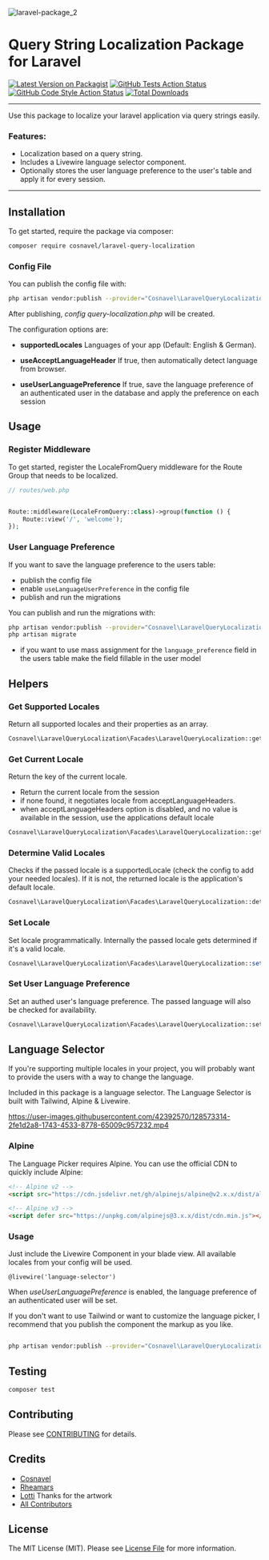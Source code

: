 ![laravel-package_2](https://user-images.githubusercontent.com/42392570/128426801-fe9ad4cc-1063-4fb3-9e0e-62a5e9dfaaf2.png)
# Query String Localization Package for Laravel

[![Latest Version on Packagist](https://img.shields.io/packagist/v/cosnavel/laravel-query-localization.svg?style=flat-square)](https://packagist.org/packages/cosnavel/laravel-query-localization)
[![GitHub Tests Action Status](https://img.shields.io/github/workflow/status/cosnavel/laravel-query-localization/run-tests?label=tests)](https://github.com/cosnavel/laravel-query-localization/actions?query=workflow%3Arun-tests+branch%3Amain)
[![GitHub Code Style Action Status](https://img.shields.io/github/workflow/status/cosnavel/laravel-query-localization/Check%20&%20fix%20styling?label=code%20style)](https://github.com/cosnavel/laravel-query-localization/actions?query=workflow%3A"Check+%26+fix+styling"+branch%3Amain)
[![Total Downloads](https://img.shields.io/packagist/dt/cosnavel/laravel-query-localization.svg?style=flat-square)](https://packagist.org/packages/cosnavel/laravel-query-localization)

---

Use this package to localize your laravel application via query strings easily.

### Features:

- Localization based on a query string.
- Includes a Livewire language selector component.
- Optionally stores the user language preference to the user's table and apply it for every session.


---

## Installation

To get started, require the package via composer:

```bash
composer require cosnavel/laravel-query-localization
```


### Config File

You can publish the config file with:
```bash
php artisan vendor:publish --provider="Cosnavel\LaravelQueryLocalization\LaravelQueryLocalizationServiceProvider" --tag="laravel-query-localization-config"
```

After publishing, *config query-localization.php* will be created.

The configuration options are:

- **supportedLocales** Languages of your app (Default: English & German).

- **useAcceptLanguageHeader** If true, then automatically detect language from browser.


- **useUserLanguagePreference** If true, save the language preference of an authenticated user in the database and apply the preference on each session

## Usage

### Register Middleware

To get started, register the LocaleFromQuery middleware for the Route Group that needs to be localized.

```php
// routes/web.php


Route::middleware(LocaleFromQuery::class)->group(function () {
    Route::view('/', 'welcome');
});
```


### User Language Preference


If you want to save the language preference to the users table:

- publish the config file
- enable ```useLanguageUserPreference``` in the config file
- publish and run the migrations

You can publish and run the migrations with:

```bash
php artisan vendor:publish --provider="Cosnavel\LaravelQueryLocalization\LaravelQueryLocalizationServiceProvider" --tag="laravel-query-localization-migrations"
php artisan migrate
```

- if you want to use mass assignment for the ```language_preference``` field in the users table make the field fillable in the user model



## Helpers

### Get Supported Locales

Return all supported locales and their properties as an array.

```php
Cosnavel\LaravelQueryLocalization\Facades\LaravelQueryLocalization::getSupportedLocales();
```

### Get Current Locale

Return the key of the current locale.
- Return the current locale from the session
- if none found, it negotiates locale from acceptLanguageHeaders.
- when acceptLanguageHeaders option is disabled, and no value is available in the session, use the applications default locale

```php
Cosnavel\LaravelQueryLocalization\Facades\LaravelQueryLocalization::getCurrentLocale();
```

### Determine Valid Locales

Checks if the passed locale is a supportedLocale (check the config to add your needed locales). If it is not, the returned locale is the application's default locale.

```php
Cosnavel\LaravelQueryLocalization\Facades\LaravelQueryLocalization::determineValidLanguage('en');
```

### Set Locale

Set locale programmatically. Internally the passed locale gets determined if it's a valid locale.

```php
Cosnavel\LaravelQueryLocalization\Facades\LaravelQueryLocalization::setLocale('en');
```
### Set User Language Preference

Set an authed user's language preference. The passed language will also be checked for availability.

```php
Cosnavel\LaravelQueryLocalization\Facades\LaravelQueryLocalization::setUserLanguagePreference('en');
```



## Language Selector

If you're supporting multiple locales in your project, you will probably want to provide the users with a way to change the language.

Included in this package is a language selector. The Language Selector is built with Tailwind, Alpine & Livewire.




https://user-images.githubusercontent.com/42392570/128573314-2fe1d2a8-1743-4533-8778-65009c957232.mp4





### Alpine
The Language Picker requires Alpine. You can use the official CDN to quickly include Alpine:

```html
<!-- Alpine v2 -->
<script src="https://cdn.jsdelivr.net/gh/alpinejs/alpine@v2.x.x/dist/alpine.min.js" defer></script>

<!-- Alpine v3 -->
<script defer src="https://unpkg.com/alpinejs@3.x.x/dist/cdn.min.js"></script>

```

### Usage

Just include the Livewire Component in your blade view. All available locales from your config will be used.

 ```blade
 @livewire('language-selector')
 ```
 When *useUserLanguagePreference* is enabled, the language preference of an authenticated user will be set.


If you don't want to use Tailwind or want to customize the language picker, I recommend that you publish the component the markup as you like.

```bash

php artisan vendor:publish --provider="Cosnavel\LaravelQueryLocalization\LaravelQueryLocalizationServiceProvider" --tag="laravel-query-localization-views"

```


## Testing

```bash
composer test
```


## Contributing

Please see [CONTRIBUTING](.github/CONTRIBUTING.md) for details.

## Credits

- [Cosnavel](https://github.com/Cosnavel)
- [Rheamars](https://github.com/Rheamars)
- [Lotti](https://twitter.com/CharlotteZaspel) Thanks for the artwork
- [All Contributors](../../contributors)

## License

The MIT License (MIT). Please see [License File](LICENSE.md) for more information.
